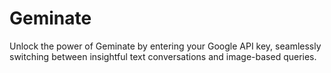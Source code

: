 # Geminate
Unlock the power of Geminate by entering your Google API key, seamlessly switching between insightful text conversations and image-based queries.
